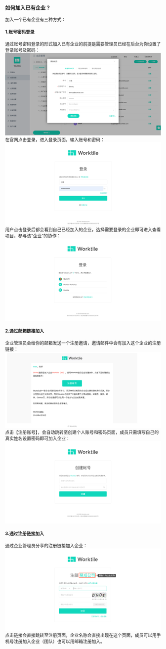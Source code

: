### 如何加入已有企业？

加入一个已有企业有三种方式：
#### 1.账号密码登录
通过账号密码登录的形式加入已有企业的前提是需要管理员已经在后台为你设置了登录账号及密码：
![](/assets/1-33.png)
在官网点击登录，进入登录页面，输入账号和密码：
![](/assets/1-34.png)
用户点击登录后都会看到自己已经加入的企业，选择需要登录的企业即可进入查看项目，参与该“企业”的协作：
![](/assets/1-35.png)
#### 2.通过邮箱链接加入
企业管理员会给你的邮箱发送一个注册邀请，邀请邮件中会有加入这个企业的注册链接：
![](/assets/1-19.png)
点击【注册账号】，会自动跳转至创建个人账号和密码页面，成员只需填写自己的真实姓名设置密码即可加入企业：
![](/assets/1-20.png)
#### 3.通过注册链接加入
通过企业管理员分享的注册链接加入企业：
![](/assets/1-36.png)
点击链接会直接跳转至注册页面，企业名称会直接出现在这个页面，成员可以用手机号注册加入企业（团队）也可以用邮箱注册加入。
